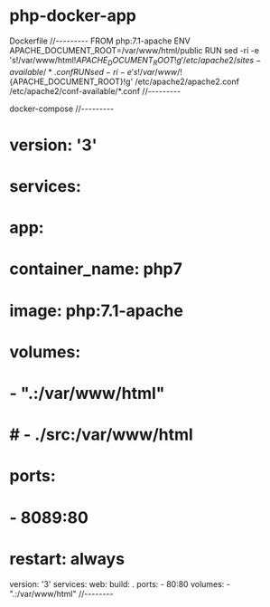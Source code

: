 # php-docker-app

Dockerfile
//---------
FROM php:7.1-apache
ENV APACHE_DOCUMENT_ROOT=/var/www/html/public
RUN sed -ri -e 's!/var/www/html!${APACHE_DOCUMENT_ROOT}!g' /etc/apache2/sites-available/*.conf
RUN sed -ri -e 's!/var/www/!${APACHE_DOCUMENT_ROOT}!g' /etc/apache2/apache2.conf /etc/apache2/conf-available/*.conf
//---------

docker-compose
//---------
# version: '3'

# services:
#   app:
#     container_name: php7
#     image: php:7.1-apache
#     volumes:
#       - ".:/var/www/html"
#       # - ./src:/var/www/html
#     ports:
#       - 8089:80
#     restart: always

version: '3'
services:
    web:
        build: .
        ports:
            - 80:80
        volumes:
          - ".:/var/www/html"
 //--------
